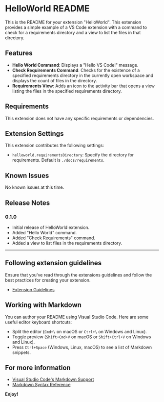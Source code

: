 # HelloWorld README

This is the README for your extension "HelloWorld". This extension provides a simple example of a VS Code extension with a command to check for a requirements directory and a view to list the files in that directory.

## Features

- **Hello World Command**: Displays a "Hello VS Code!" message.
- **Check Requirements Command**: Checks for the existence of a specified requirements directory in the currently open workspace and displays the count of files in the directory.
- **Requirements View**: Adds an icon to the activity bar that opens a view listing the files in the specified requirements directory.

## Requirements

This extension does not have any specific requirements or dependencies.

## Extension Settings

This extension contributes the following settings:

* `helloworld.requirementsDirectory`: Specify the directory for requirements. Default is `./docs/requirements`.

## Known Issues

No known issues at this time.

## Release Notes

### 0.1.0

- Initial release of HelloWorld extension.
- Added "Hello World" command.
- Added "Check Requirements" command.
- Added a view to list files in the requirements directory.

---

## Following extension guidelines

Ensure that you've read through the extensions guidelines and follow the best practices for creating your extension.

* [Extension Guidelines](https://code.visualstudio.com/api/references/extension-guidelines)

## Working with Markdown

You can author your README using Visual Studio Code. Here are some useful editor keyboard shortcuts:

* Split the editor (`Cmd+\` on macOS or `Ctrl+\` on Windows and Linux).
* Toggle preview (`Shift+Cmd+V` on macOS or `Shift+Ctrl+V` on Windows and Linux).
* Press `Ctrl+Space` (Windows, Linux, macOS) to see a list of Markdown snippets.

## For more information

* [Visual Studio Code's Markdown Support](http://code.visualstudio.com/docs/languages/markdown)
* [Markdown Syntax Reference](https://help.github.com/articles/markdown-basics/)

**Enjoy!**
